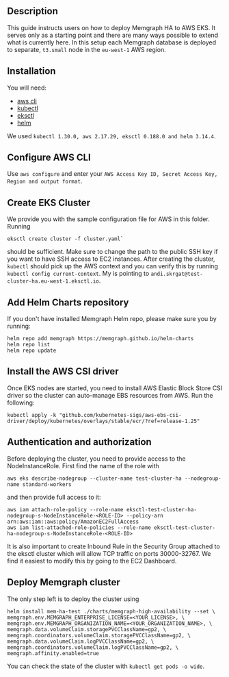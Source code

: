 ## Description

This guide instructs users on how to deploy Memgraph HA to AWS EKS. It serves only as a starting point and there are many ways possible to extend what is currently here. In this setup
each Memgraph database is deployed to separate, `t3.small` node in the `eu-west-1` AWS region.

## Installation

You will need:
- [aws cli](https://docs.aws.amazon.com/cli/latest/userguide/getting-started-install.html)
- [kubectl](https://kubernetes.io/docs/tasks/tools/)
- [eksctl](https://docs.aws.amazon.com/eks/latest/userguide/setting-up.html)
- [helm](https://helm.sh/docs/intro/install/)

We used `kubectl 1.30.0, aws 2.17.29, eksctl 0.188.0 and helm 3.14.4`.

## Configure AWS CLI

Use `aws configure` and enter your `AWS Access Key ID, Secret Access Key, Region and output format`.

## Create EKS Cluster

We provide you with the sample configuration file for AWS in this folder. Running

```
eksctl create cluster -f cluster.yaml`
```

should be sufficient. Make sure to change the path to the public SSH key if you want to have SSH access to EC2 instances. After creating the cluster, `kubectl` should pick up
the AWS context and you can verify this by running `kubectl config current-context`. My is pointing to `andi.skrgat@test-cluster-ha.eu-west-1.eksctl.io`.

## Add Helm Charts repository

If you don't have installed Memgraph Helm repo, please make sure you by running:

```
helm repo add memgraph https://memgraph.github.io/helm-charts
helm repo list
helm repo update
```

## Install the AWS CSI driver

Once EKS nodes are started, you need to install AWS Elastic Block Store CSI driver so the cluster can auto-manage EBS resources from AWS. Run the following:

```
kubectl apply -k "github.com/kubernetes-sigs/aws-ebs-csi-driver/deploy/kubernetes/overlays/stable/ecr/?ref=release-1.25"
```

## Authentication and authorization

Before deploying the cluster, you need to provide access to the NodeInstanceRole. First find the name of the role with

```
aws eks describe-nodegroup --cluster-name test-cluster-ha --nodegroup-name standard-workers
```

and then provide full access to it:

```
aws iam attach-role-policy --role-name eksctl-test-cluster-ha-nodegroup-s-NodeInstanceRole-<ROLE-ID> --policy-arn arn:aws:iam::aws:policy/AmazonEC2FullAccess
aws iam list-attached-role-policies --role-name eksctl-test-cluster-ha-nodegroup-s-NodeInstanceRole-<ROLE-ID>
```

It is also important to create Inbound Rule in the Security Group attached to the eksctl cluster which will allow TCP traffic
on ports 30000-32767. We find it easiest to modify this by going to the EC2 Dashboard.


## Deploy Memgraph cluster

The only step left is to deploy the cluster using

```
helm install mem-ha-test ./charts/memgraph-high-availability --set \
memgraph.env.MEMGRAPH_ENTERPRISE_LICENSE=<YOUR_LICENSE>, \
memgraph.env.MEMGRAPH_ORGANIZATION_NAME=<YOUR_ORGANIZATION_NAME>, \
memgraph.data.volumeClaim.storagePVCClassName=gp2, \
memgraph.coordinators.volumeClaim.storagePVCClassName=gp2, \
memgraph.data.volumeClaim.logPVCClassName=gp2, \
memgraph.coordinators.volumeClaim.logPVCClassName=gp2, \
memgraph.affinity.enabled=true
```

You can check the state of the cluster with `kubectl get pods -o wide`.
